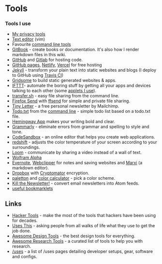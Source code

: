 # Tools

### Tools I use

* [My privacy tools](../privacy.md#what-i-use)
* [Text editor](text-editor/) \(vim\)
* Favourite [command line tools](cli/)
* [GitBook](https://www.gitbook.com) - create books or documentation. It's also how I render markdown files in this wiki.
* [GitHub](http://github.com/) and [Gitlab](https://about.gitlab.com/) for hosting code.
* [GitHub pages](https://pages.github.com/), [Netlify](https://www.netlify.com/), [Vercel](https://vercel.com/) for free hosting
* [Jekyll](https://jekyllrb.com/) - transform your plain text into static websites and blogs \(I deploy to GitHub using [Travis CI](https://travis-ci.org/)\)
* [Gridsome](https://gridsome.org/) to build static generated websites & apps.
* [IFTTT](https://ifttt.com/)- automate the boring stuff by getting all your apps and devices talking to each other \(some [applets I use](ifttt.md)\).
* [transfer.sh](https://transfer.sh/) - easy file sharing from the command line.
* [Firefox Send](https://send.firefox.com/) with [ffsend](https://github.com/timvisee/ffsend) for simple and private file sharing.
* [Tiny Letter](https://github.com/psto/episteme/tree/bf7fe1e50e6e78b32f167343d2541fc195cb56b8/tinyletter.com) - a free personal newsletter by Mailchimp.
* [Todo.txt](http://todotxt.org/) from the [command line](https://github.com/todotxt/todo.txt-cli) - simple todo list based on a todo.txt file.
* [Hemingway App](https://hemingwayapp.com/) makes your writing bold and clear.
* [Grammarly](https://www.grammarly.com/) - eliminate errors from grammar and spelling to style and tone.
* [CodeSandbox](https://codesandbox.io) - an online editor that helps you create web applications.
* [redshift](https://github.com/jonls/redshift) - adjusts the color temperature of your screen according to your surroundings.
* [Loom](https://www.useloom.com/) - communicate by sharing a video instead of a wall of text.
* [Wolfram Alpha](https://www.wolframalpha.com/)
* [Evernote](https://evernote.com/), [Webclipper](https://evernote.com/features/webclipper) for notes and saving websites and [Marxi](http://marxi.co/) \(a markdown editor\).
* [Dropbox](https://www.dropbox.com) with [Cryptomator](https://cryptomator.org/) encryption.
* [paletton](http://paletton.com) and [color calculator](https://www.sessions.edu/color-calculator/) - pick a color scheme.
* [Kill the Newsletter!](https://www.kill-the-newsletter.com) - convert email newsletters into Atom feeds.
* [useful bookmarklets](bookmarklets.md)

## Links

* [Hacker Tools](https://hacker-tools.github.io) - make the most of the tools that hackers have been using for decades.
* [Uses This](https://usesthis.com/) - asking people from all walks of life what they use to get the job done.
* [Awesome Design Tools](https://github.com/LisaDziuba/Awesome-Design-Tools) - the best design tools for everything.
* [Awesome Research Tools](https://github.com/emptymalei/awesome-research) - a curated list of tools to help you with research.
* [/uses](https://uses.tech/) - a list of /uses pages detailing developer setups, gear, software and configs.


